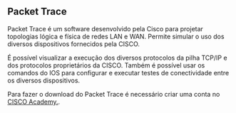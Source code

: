## Packet Trace ##
>
Packet Trace é um software desenvolvido pela Cisco para projetar topologias lógica e física de redes LAN e WAN. Permite simular o uso dos diversos dispositivos fornecidos pela CISCO. 
>
>
É possível visualizar a execução dos diversos protocolos da pilha TCP/IP e dos protocolos proprietários da CISCO. Também é possível usar os comandos do IOS para configurar e executar testes de conectividade entre os diversos dispositivos.
>



>
Para fazer o download do Packet Trace é necessário criar uma conta no [CISCO Academy.](https://https://www.netacad.com/).
>


